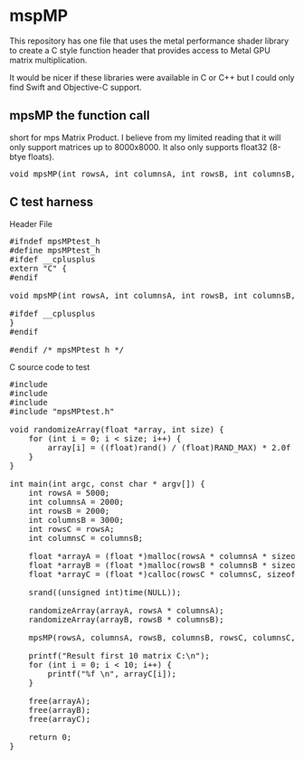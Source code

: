 # mspMP
This repository has one file that uses the metal performance shader library to create
a C style function header that provides access to Metal GPU matrix multiplication. 

It would be nicer if these libraries were available in C or C++ but I could only find Swift and
Objective-C support. 

## mpsMP the function call
short for mps Matrix Product. I believe from my limited reading that it will only support 
matrices up to 8000x8000. It also only supports float32 (8-btye floats). 
<pre>
void mpsMP(int rowsA, int columnsA, int rowsB, int columnsB, int rowsC, int columnsC, float *arrayA, float *arrayB, float *arrayC)
</pre>

## C test harness
Header File
<pre>
#ifndef mpsMPtest_h
#define mpsMPtest_h
#ifdef __cplusplus
extern "C" {
#endif

void mpsMP(int rowsA, int columnsA, int rowsB, int columnsB, int rowsC, int columnsC, float *arrayA, float *arrayB, float *arrayC);

#ifdef __cplusplus
}
#endif

#endif /* mpsMPtest_h */
</pre>


C source code to test
<pre>
#include <stdio.h>
#include <stdlib.h>
#include <time.h>
#include "mpsMPtest.h"

void randomizeArray(float *array, int size) {
    for (int i = 0; i < size; i++) {
        array[i] = ((float)rand() / (float)RAND_MAX) * 2.0f - 1.0f;
    }
}

int main(int argc, const char * argv[]) {
    int rowsA = 5000;
    int columnsA = 2000;
    int rowsB = 2000;
    int columnsB = 3000;
    int rowsC = rowsA;
    int columnsC = columnsB;

    float *arrayA = (float *)malloc(rowsA * columnsA * sizeof(float));
    float *arrayB = (float *)malloc(rowsB * columnsB * sizeof(float));
    float *arrayC = (float *)calloc(rowsC * columnsC, sizeof(float)); // calloc initializes to zero

    srand((unsigned int)time(NULL));

    randomizeArray(arrayA, rowsA * columnsA);
    randomizeArray(arrayB, rowsB * columnsB);

    mpsMP(rowsA, columnsA, rowsB, columnsB, rowsC, columnsC, arrayA, arrayB, arrayC);

    printf("Result first 10 matrix C:\n");
    for (int i = 0; i < 10; i++) {
        printf("%f \n", arrayC[i]);
    }

    free(arrayA);
    free(arrayB);
    free(arrayC);

    return 0;
}
</pre>
